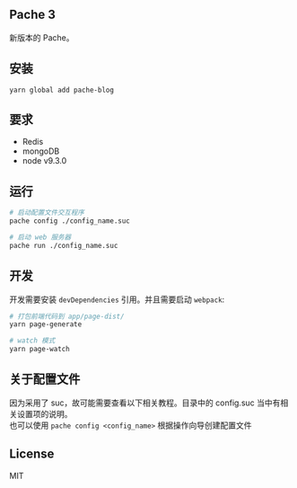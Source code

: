 Pache 3
---

新版本的 Pache。

## 安装

```
yarn global add pache-blog
```

## 要求

 - Redis
 - mongoDB
 - node v9.3.0

## 运行

```bash
# 启动配置文件交互程序
pache config ./config_name.suc

# 启动 web 服务器
pache run ./config_name.suc
```

## 开发

开发需要安装 `devDependencies` 引用。并且需要启动 `webpack`:

```bash
# 打包前端代码到 app/page-dist/
yarn page-generate

# watch 模式
yarn page-watch
```

## 关于配置文件

因为采用了 suc，故可能需要查看以下相关教程。目录中的 config.suc 当中有相关设置项的说明。<br>
也可以使用 `pache config <config_name>` 根据操作向导创建配置文件

## License

MIT
